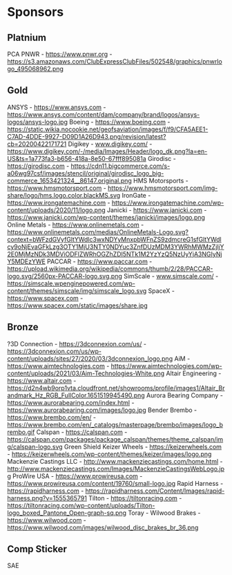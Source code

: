 # Sponsors

## Platnium

PCA PNWR - https://www.pnwr.org - https://s3.amazonaws.com/ClubExpressClubFiles/502548/graphics/pnwrlogo_495068962.png

## Gold

ANSYS - https://www.ansys.com - https://www.ansys.com/content/dam/company/brand/logos/ansys-logos/ansys-logo.jpg
Boeing - https://www.boeing.com - https://static.wikia.nocookie.net/geofsaviation/images/f/f9/CFA5AEE1-C7AD-4DDE-9927-D09D1A26D943.png/revision/latest?cb=20200422171721
Digikey - www.digikey.com/ - https://www.digikey.com/-/media/Images/Header/logo_dk.png?la=en-US&ts=1a773fa3-b656-418a-8e50-67fff895081a
Girodisc - https://girodisc.com - https://cdn11.bigcommerce.com/s-a06wg97csf/images/stencil/original/girodisc_logo_big-commerce_1653421324__86147.original.png
HMS Motorsports - https://www.hmsmotorsport.com - https://www.hmsmotorsport.com/img-share/logo/hms.logo.color.blackMS.svg
IronGate - https://www.irongatemachine.com - https://www.irongatemachine.com/wp-content/uploads/2020/11/logo.png
Janicki - https://www.janicki.com - https://www.janicki.com/wp-content/themes/janicki/images/logo.png
Online Metals - https://www.onlinemetals.com - https://www.onlinemetals.com/medias/OnlineMetals-Logo.svg?context=bWFzdGVyfGltYWdlc3wxNDYyMnxpbWFnZS9zdmcreG1sfGltYWdlcy9oNjEvaGFkLzg3OTY1MjU3NTY0NDYuc3ZnfDUzMDM3YWRhMWMzZjljY2E0MjMzNDk3MDViODFlZWRhOGZhZDI5NTk1M2YzYzQ5NzUyYjA3NGIyNjY5MDEzYWE
PACCAR - https://www.paccar.com - https://upload.wikimedia.org/wikipedia/commons/thumb/2/28/PACCAR-logo.svg/2560px-PACCAR-logo.svg.png
SimScale - www.simscale.com/ - https://simscale.wpenginepowered.com/wp-content/themes/simscale/img/simscale_logo.svg
SpaceX - https://www.spacex.com - https://www.spacex.com/static/images/share.jpg

## Bronze

?3D Connection - https://3dconnexion.com/us/ - https://3dconnexion.com/us/wp-content/uploads/sites/27/2020/03/3dconnexion_logo.png
AiM - https://www.aimtechnologies.com - https://www.aimtechnologies.com/wp-content/uploads/2021/03/Aim-Technologies-White.png
Altair Engineering - https://www.altair.com - https://d2n4wb9orp1vta.cloudfront.net/showrooms/profile/images1/Altair_Brandmark_Hz_RGB_FullColor.1651519945490.png
Aurora Bearing Company - https://www.aurorabearing.com/index.html - https://www.aurorabearing.com/images/logo.jpg
Bender 
Brembo - https://www.brembo.com/en/ - https://www.brembo.com/en/_catalogs/masterpage/brembo/images/logo_brembo.gif
Calspan - https://calspan.com - https://calspan.com/packages/package_calspan/themes/theme_calspan/img/calspan-logo.svg
Green Shield
Keizer Wheels - https://keizerwheels.com - https://keizerwheels.com/wp-content/themes/keizer/images/logo.png
Mackenzie Castings LLC - http://www.mackenziecastings.com/home.html - http://www.mackenziecastings.com/Images/MackenzieCastingsWebLogo.jpg
ProWire USA - https://www.prowireusa.com - https://www.prowireusa.com/content/19760/small-logo.jpg
Rapid Harness - https://rapidharness.com - https://rapidharness.com/Content/Images/rapid-harness.png?v=1555365791
Tilton - https://tiltonracing.com - https://tiltonracing.com/wp-content/uploads/Tilton-logo_boxed_Pantone_Open-graph-sq.png
Toray - 
Wilwood Brakes - https://www.wilwood.com - https://www.wilwood.com/images/wilwood_disc_brakes_br_36.png

## Comp Sticker

SAE